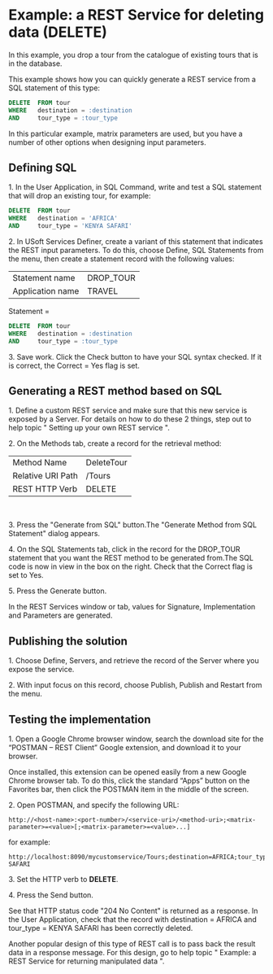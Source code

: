 # Example: a REST Service for deleting data (DELETE)

In this example, you drop a tour from the catalogue of existing tours that is in the database.

This example shows how you can quickly generate a REST service from a SQL statement of this type:

```sql
DELETE  FROM tour
WHERE   destination = :destination
AND     tour_type = :tour_type
```

In this particular example, matrix parameters are used, but you have a number of other options when designing input parameters.

## Defining SQL

1. In the User Application, in SQL Command, write and test a SQL statement that will drop an existing tour, for example:

```sql
DELETE  FROM tour
WHERE   destination = 'AFRICA'
AND     tour_type = 'KENYA SAFARI'
```

2. In USoft Services Definer, create a variant of this statement that indicates the REST input parameters. To do this, choose Define, SQL Statements from the menu, then create a statement record with the following values:

|        |        |
|--------|--------|
|Statement name|DROP_TOUR|
|Application name|TRAVEL  |



Statement =

```sql
DELETE  FROM tour
WHERE   destination = :destination
AND     tour_type = :tour_type
```

3. Save work. Click the Check button to have your SQL syntax checked. If it is correct, the Correct = Yes flag is set.

## Generating a REST method based on SQL

1. Define a custom REST service and make sure that this new service is exposed by a Server. For details on how to do these 2 things, step out to help topic " Setting up your own REST service ".

2. On the Methods tab, create a record for the retrieval method:

|        |        |
|--------|--------|
|Method Name|DeleteTour|
|Relative URI Path|/Tours  |
|REST HTTP Verb|DELETE  |



 

3. Press the "Generate from SQL" button.The "Generate Method from SQL Statement" dialog appears.

4. On the SQL Statements tab, click in the record for the DROP_TOUR statement that you want the REST method to be generated from.The SQL code is now in view in the box on the right. Check that the Correct flag is set to Yes.

5. Press the Generate button.

In the REST Services window or tab, values for Signature, Implementation and Parameters are generated.

## Publishing the solution

1. Choose Define, Servers, and retrieve the record of the Server where you expose the service.

2. With input focus on this record, choose Publish, Publish and Restart from the menu.

## Testing the implementation

1. Open a Google Chrome browser window, search the download site for the “POSTMAN – REST Client” Google extension, and download it to your browser.

Once installed, this extension can be opened easily from a new Google Chrome browser tab. To do this, click the standard “Apps” button on the Favorites bar, then click the POSTMAN item in the middle of the screen.

2. Open POSTMAN, and specify the following URL:

```
http://<host-name>:<port-number>/<service-uri>/<method-uri>;<matrix-parameter>=<value>[;<matrix-parameter>=<value>...]
```

for example:

```
http://localhost:8090/mycustomservice/Tours;destination=AFRICA;tour_type=KENYA SAFARI
```

3. Set the HTTP verb to **DELETE**.

4. Press the Send button.

See that HTTP status code "204 No Content" is returned as a response. In the User Application, check that the record with destination = AFRICA and tour_type = KENYA SAFARI has been correctly deleted.

Another popular design of this type of REST call is to pass back the result data in a response message. For this design, go to help topic " Example: a REST Service for returning manipulated data ".